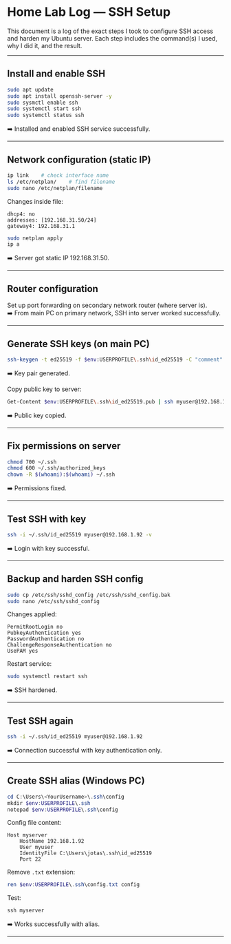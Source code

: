 # Home Lab Log — SSH Setup

This document is a log of the exact steps I took to configure SSH access and harden my Ubuntu server. Each step includes the command(s) I used, why I did it, and the result.

---

## Install and enable SSH
```bash
sudo apt update
sudo apt install openssh-server -y
sudo sysmctl enable ssh
sudo systemctl start ssh
sudo systemctl status ssh
```
➡️ Installed and enabled SSH service successfully.

---

## Network configuration (static IP)
```bash
ip link    # check interface name
ls /etc/netplan/    # find filename
sudo nano /etc/netplan/filename
```
Changes inside file:
```
dhcp4: no
addresses: [192.168.31.50/24]
gateway4: 192.168.31.1
```
```bash
sudo netplan apply
ip a
```
➡️ Server got static IP 192.168.31.50.

---

## Router configuration
Set up port forwarding on secondary network router (where server is).  
➡️ From main PC on primary network, SSH into server worked successfully.

---

## Generate SSH keys (on main PC)
```bash
ssh-keygen -t ed25519 -f $env:USERPROFILE\.ssh\id_ed25519 -C "comment"
```
➡️ Key pair generated.

Copy public key to server:
```bash
Get-Content $env:USERPROFILE\.ssh\id_ed25519.pub | ssh myuser@192.168.1.92 "mkdir -p ~/.ssh; chmod 700 ~/.ssh; cat >> ~/.ssh/authorized_keys; chmod 600 ~/.ssh/authorized_keys"
```
➡️ Public key copied.

---

## Fix permissions on server
```bash
chmod 700 ~/.ssh
chmod 600 ~/.ssh/authorized_keys
chown -R $(whoami):$(whoami) ~/.ssh
```
➡️ Permissions fixed.

---

## Test SSH with key
```bash
ssh -i ~/.ssh/id_ed25519 myuser@192.168.1.92 -v
```
➡️ Login with key successful.

---

## Backup and harden SSH config
```bash
sudo cp /etc/ssh/sshd_config /etc/ssh/sshd_config.bak
sudo nano /etc/ssh/sshd_config
```
Changes applied:
```
PermitRootLogin no
PubkeyAuthentication yes
PasswordAuthentication no
ChallengeResponseAuthentication no
UsePAM yes
```
Restart service:
```bash
sudo systemctl restart ssh
```
➡️ SSH hardened.

---

## Test SSH again
```bash
ssh -i ~/.ssh/id_ed25519 myuser@192.168.1.92
```
➡️ Connection successful with key authentication only.

---

## Create SSH alias (Windows PC)
```powershell
cd C:\Users\<YourUsername>\.ssh\config
mkdir $env:USERPROFILE\.ssh
notepad $env:USERPROFILE\.ssh\config
```
Config file content:
```
Host myserver
    HostName 192.168.1.92
    User myuser
    IdentityFile C:\Users\jotas\.ssh\id_ed25519
    Port 22
```
Remove `.txt` extension:
```powershell
ren $env:USERPROFILE\.ssh\config.txt config
```
Test:
```powershell
ssh myserver
```
➡️ Works successfully with alias.

---

